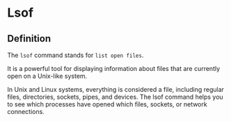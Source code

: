 # Lsof

## Definition
The `lsof` command stands for `list open files`.

It is a powerful tool for displaying information about files that are currently open on a Unix-like system. 

In Unix and Linux systems, everything is considered a file, including regular files, directories, sockets, pipes, and devices. The lsof command helps you to see which processes have opened which files, sockets, or network connections.
